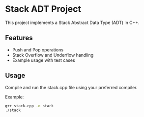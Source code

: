 # Stack ADT Project

This project implements a Stack Abstract Data Type (ADT) in C++.

## Features
- Push and Pop operations
- Stack Overflow and Underflow handling
- Example usage with test cases

## Usage
Compile and run the stack.cpp file using your preferred compiler.

Example:
```bash
g++ stack.cpp -o stack
./stack
